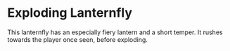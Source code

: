 # Exploding Lanternfly

This lanternfly has an especially fiery lantern and a short temper. It rushes towards the player once seen, before exploding.